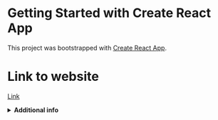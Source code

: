 # Getting Started with Create React App

This project was bootstrapped with [Create React App](https://github.com/facebook/create-react-app).

# Link to website

[Link](https://yoourcup.herokuapp.com/)

<details>
<summary><b>Additional info</b></summary>

admin credentials: mail: admin@gmail.com , passw: admin

</details>